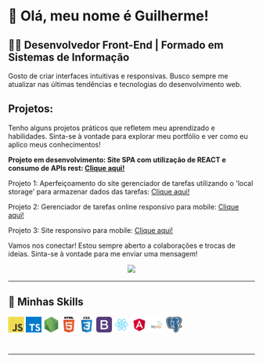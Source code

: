 # 💜 Olá, meu nome é Guilherme!

## 👨‍💻 Desenvolvedor Front-End | Formado em Sistemas de Informação

Gosto de criar interfaces intuitivas e responsivas. Busco sempre me atualizar nas últimas tendências e tecnologias do desenvolvimento web.

## Projetos:

Tenho alguns projetos práticos que refletem meu aprendizado e habilidades. Sinta-se à vontade para explorar meu portfólio e ver como eu aplico meus conhecimentos!

**Projeto em desenvolvimento: Site SPA com utilização de REACT e consumo de APIs rest: <a href="https://github.com/guilerm3/dnc-arq-guilherme" target="_blank">Clique aqui!</a>**

Projeto 1: Aperfeiçoamento do site gerenciador de tarefas utilizando o 'local storage' para armazenar dados das tarefas: <a href="https://guilerm3.github.io/TODO-LIST/" target="_blank">Clique aqui!</a> 

Projeto 2: Gerenciador de tarefas online responsivo para mobile:  <a href="https://guilerm3.github.io/RID185998_Desafio03/" target="_blank">Clique aqui!</a> 

Projeto 3: Site responsivo para mobile: <a href="https://guilerm3.github.io/RID185998_Desafio01/ " target="_blank">Clique aqui!</a> 

Vamos nos conectar!
Estou sempre aberto a colaborações e trocas de ideias. Sinta-se à vontade para me enviar uma mensagem!

<p align="center">
  <a href="https://www.linkedin.com/in/guilherme-augusto-14069a214/">
    <img src="https://img.shields.io/badge/linkedin-%230077B5.svg?&style=for-the-badge&logo=linkedin&logoColor=white" />
  </a>

---

## 🚀 Minhas Skills

<code><img height="32" src="https://raw.githubusercontent.com/github/explore/80688e429a7d4ef2fca1e82350fe8e3517d3494d/topics/javascript/javascript.png" alt="Javascript"/></code>
<code><img height="32" src="https://raw.githubusercontent.com/github/explore/80688e429a7d4ef2fca1e82350fe8e3517d3494d/topics/typescript/typescript.png" alt="Typescript"/></code>
<code><img height="32" src="https://raw.githubusercontent.com/github/explore/80688e429a7d4ef2fca1e82350fe8e3517d3494d/topics/nodejs/nodejs.png" alt="Nodejs"/></code>
<code><img height="32" src="https://raw.githubusercontent.com/github/explore/80688e429a7d4ef2fca1e82350fe8e3517d3494d/topics/html/html.png" alt="HTML5"/></code>
<code><img height="32" src="https://raw.githubusercontent.com/github/explore/80688e429a7d4ef2fca1e82350fe8e3517d3494d/topics/css/css.png" alt="CSS"/></code>
<code><img height="32" src="https://raw.githubusercontent.com/github/explore/80688e429a7d4ef2fca1e82350fe8e3517d3494d/topics/bootstrap/bootstrap.png" alt="Bootstrap"/></code>
<code><img height="32" src="https://raw.githubusercontent.com/github/explore/80688e429a7d4ef2fca1e82350fe8e3517d3494d/topics/react/react.png" alt="React"/></code>
<code><img height="32" src="https://raw.githubusercontent.com/github/explore/80688e429a7d4ef2fca1e82350fe8e3517d3494d/topics/angular/angular.png" alt="Angular"/></code>
<code><img height="32" src="https://raw.githubusercontent.com/github/explore/80688e429a7d4ef2fca1e82350fe8e3517d3494d/topics/mysql/mysql.png" alt="MySQL"/></code>
<code><img height="32" src="https://raw.githubusercontent.com/github/explore/80688e429a7d4ef2fca1e82350fe8e3517d3494d/topics/postgresql/postgresql.png" alt="PostegreSQL"/><code>

---
